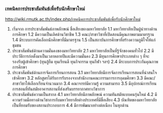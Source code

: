 ### เทคนิคการประชาสัมพันธ์เพื่อรับนักศึกษาใหม่
http://wiki.rmutk.ac.th/index.php/เทคนิคการประชาสัมพันธ์เพื่อรับนักศึกษาใหม่
1. เริ่มจาก การประชาสัมพันธ์ภาพลักษณ์ ชื่อเสียงของมหาวิทยาลัย
1.1 มหาวิทยาลัยเป็นผู้นำทางด้านการศึกษา
1.2 มีความเป็นเลิศด้านวิชาชีพ
1.3 คณะ/สาขาวิชาที่เปิดสอนมีคุณภาพตามมาตรฐาน
1.4 มีระบบการคัดเลือกนักศึกษาที่มีมาตรฐาน
1.5 เป็นสถาบันการศึกษาที่สร้างความภูมิใจให้แก่ชุมชน
2. ประชาสัมพันธ์ด้านความมั่นคงของมหาวิทยาลัย
2.1 มหาวิทยาลัยเป็นที่รู้จักของคนทั่วไป
2.2 มีประวัติการก่อตั้งมาเป็นเวลาหลายปีและมีความมั่นคง
2.3 มีทุนการศึกษาประเภทต่าง ๆ ที่จะรองรับผู้เข้าศึกษา (ทุนกู้ยืม ทุนเรียนดี ทุนกิจกรรม ทุนกีฬา ฯลฯ)
2.4 มีระบบการประกันคุณภาพการศึกษา
3. ประชาสัมพันธ์ด้านการจัดการเรียนการสอน
3.1 มหาวิทยาลัยมีการจัดการเรียนการสอนที่น่าสนใจเข้าศึกษา
3.2 หลักสูตรได้รับการรับรองจากสำนักงานคณะกรรมการการอุดมศึกษา
3.3 มีคณะ/สาขาวิชาให้เลือกเรียนจำนวนมาก
3.4 คณาจารย์มีความรู้ ความสามารถ
3.5 มีอุปกรณ์การเรียนการสอนที่ทันสมัยอาคารสถานที่ส่งเสริมบรรยากาศทางวิชาการ
4. ประชาสัมพันธ์ความเป็นสากล
4.1 มหาวิทยาลัยมีภาพลักษณ์ ความทันสมัยแบบคนรุ่นใหม่
4.2 มีความร่วมมือทางด้านวิชาการกับมหาวิทยาลัยต่างประเทศที่มีชื่อเสียง
4.3 บัณฑิตของมหาวิทยาลัยเป็นที่ยอมรับของสถานประกอบการ
4.4 มีการพัฒนาอย่างต่อเนือง ในทุกด้าน
